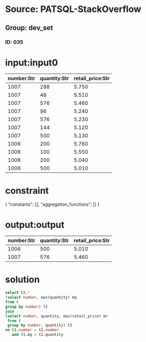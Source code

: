 # Source: PATSQL-StackOverflow
## Group: dev_set
### ID: 035

# input:input0

| number:Str | quantity:Str | retail_price:Str |
|---|---|---|
| 1007 | 288 | 5.750 |
| 1007 | 48 | 5.510 |
| 1007 | 576 | 5.460 |
| 1007 | 96 | 5.240 |
| 1007 | 576 | 5.230 |
| 1007 | 144 | 5.120 |
| 1007 | 500 | 5.130 |
| 1006 | 200 | 5.760 |
| 1006 | 100 | 5.550 |
| 1006 | 200 | 5.040 |
| 1006 | 500 | 5.010 |

# constraint

{
  "constants": [],
  "aggregation_functions": []
}

# output:output

| number:Str | quantity:Str | retail_price:Str |
|---|---|---|
| 1006 | 500 | 5.010 |
| 1007 | 576 | 5.460 |

# solution

```sql
select t2.*
(select number, max(quantity) mq
from t
group by number) t1 
join
(select number, quantity, max(retail_price) mr
 from t
 group by number, quantity) t2
on t1.number = t2.number
   and t1.mq = t2.quantity
```

